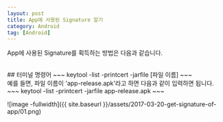 ```yaml
---
layout: post
title: App에 사용된 Signature 알기
category: Android
tag: [Android]
---
```


App에 사용된 Signature를 획득하는 방법은 다음과 같습니다.

<br>
## 터미널 명령어
~~~
keytool -list -printcert -jarfile [파일 이름]
~~~

<br>
예를 들면, 파일 이름이 'app-release.apk'라고 하면 다음과 같이 입력하면 됩니다.
~~~
keytool -list -printcert -jarfile app-release.apk
~~~

![image -fullwidth]({{ site.baseurl }}/assets/2017-03-20-get-signature-of-app/01.png)
